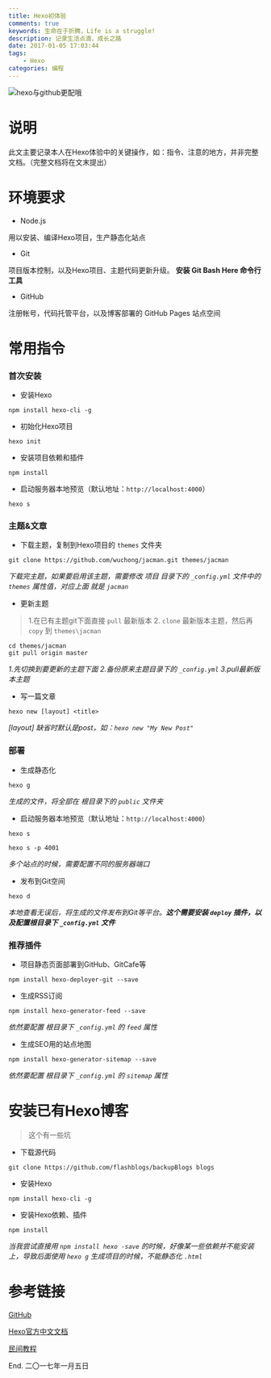 ```yaml
---
title: Hexo初体验
comments: true
keywords: 生命在于折腾，Life is a struggle!
description: 记录生活点滴，成长之路
date: 2017-01-05 17:03:44
tags:
    - Hexo
categories: 编程
---
```


![hexo与github更配哦](/assets/blog/img/hexo.png)

# 说明

此文主要记录本人在Hexo体验中的关键操作，如：指令、注意的地方，并非完整文档。（完整文档将在文末提出）

# 环境要求

* Node.js

用以安装、编译Hexo项目，生产静态化站点

* Git

项目版本控制，以及Hexo项目、主题代码更新升级。 **安装 Git Bash Here 命令行工具**

* GitHub

注册帐号，代码托管平台，以及博客部署的 GitHub Pages 站点空间

# 常用指令

### 首次安装

* 安装Hexo

```
npm install hexo-cli -g
```

* 初始化Hexo项目

```
hexo init
```

* 安装项目依赖和插件

```
npm install
```

* 启动服务器本地预览（默认地址：``http://localhost:4000``）

```
hexo s
```

### 主题&文章

* 下载主题，复制到Hexo项目的 ``themes`` 文件夹

```
git clone https://github.com/wuchong/jacman.git themes/jacman
```
*下载完主题，如果要启用该主题，需要修改 项目 目录下的 ``_config.yml`` 文件中的 ``themes`` 属性值，对应上面 就是 ``jacman``*

* 更新主题

> 1.在已有主题git下面直接 `pull` 最新版本  2. `clone` 最新版本主题，然后再 `copy` 到 `themes\jacman` 

```
cd themes/jacman
git pull origin master
```

*1.先切换到要更新的主题下面 2.备份原来主题目录下的 ``_config.yml`` 3.pull最新版本主题*

* 写一篇文章

```
hexo new [layout] <title>
```

*[layout] 缺省时默认是post，如：`hexo new "My New Post"`*

### 部署

* 生成静态化

```
hexo g
```

*生成的文件，将全部在 根目录下的 `public` 文件夹*

* 启动服务器本地预览（默认地址：``http://localhost:4000``）

```
hexo s

hexo s -p 4001
```
*多个站点的时候，需要配置不同的服务器端口*

* 发布到Git空间

```
hexo d
```

*本地查看无误后，将生成的文件发布到Git等平台。**这个需要安装 `deploy` 插件，以及配置根目录下 `_config.yml` 文件***

### 推荐插件

* 项目静态页面部署到GitHub、GitCafe等

```
npm install hexo-deployer-git --save
```

* 生成RSS订阅

```
npm install hexo-generator-feed --save
```

*依然要配置 根目录下 `_config.yml` 的 `feed` 属性*


* 生成SEO用的站点地图


```
npm install hexo-generator-sitemap --save
```

*依然要配置 根目录下 `_config.yml` 的 `sitemap` 属性*

# 安装已有Hexo博客

> 这个有一些坑

* 下载源代码

```
git clone https://github.com/flashblogs/backupBlogs blogs
```
* 安装Hexo

```
npm install hexo-cli -g
```

* 安装Hexo依赖、插件

```
npm install
```

*当我尝试直接用 `npm install hexo -save` 的时候，好像某一些依赖并不能安装上，导致后面使用 `hexo g` 生成项目的时候，不能静态化 `.html`*





# 参考链接

[GitHub](https://www.github.com/)

[Hexo官方中文文档](https://hexo.io/zh-cn/docs/)

[民间教程](http://www.isetsuna.com/categories/Hexo/)

End.  二〇一七年一月五日
